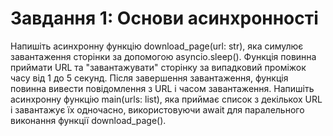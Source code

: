 # Завдання 1: Основи асинхронності

Напишіть асинхронну функцію download_page(url: str), яка симулює завантаження сторінки за допомогою asyncio.sleep(). 
Функція повинна приймати URL та "завантажувати" сторінку за випадковий проміжок часу від 1 до 5 секунд. 
Після завершення завантаження, функція повинна вивести повідомлення з URL і часом завантаження.
Напишіть асинхронну функцію main(urls: list), яка приймає список з декількох URL і завантажує їх одночасно, використовуючи await для паралельного виконання функції download_page().
